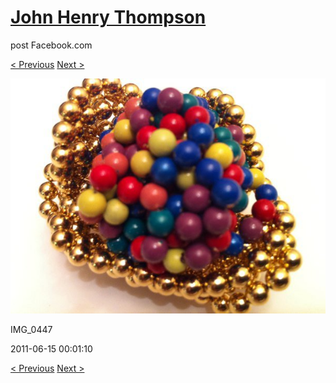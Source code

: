 # [John Henry Thompson](../README.md)
post Facebook.com

[< Previous](2011-06-16-2.md) [Next >](2011-06-15-2.md)

[![](../media/2011-06-15/Magnetic-Balls-IMG_0447.jpg)](../README.md)

IMG_0447

2011-06-15 00:01:10

[< Previous](2011-06-16-2.md) [Next >](2011-06-15-2.md)